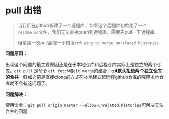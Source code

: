 # pull 出错

> ​	当我们在github新建了一个远程库，如果这个远程库初始化了一个`readme.md`文件，我们无法直接push到远程库，需要先pull一下远程库。
>
> 但是第一次pull会报一个错误`refusing to merge unrelated histories`



**问题原因：**

出现这个问题的最主要原因还是在于本地仓库和远程仓库实际上是独立的两个仓库。`git pull` 是命令 `git fetch`和`git merge`的结合，**git默认拒绝两个独立仓库的合并**。假如之前是直接clone的方式在本地建立起远程github仓库的克隆本地仓库就不会有这问题了。

**问题解决：**

使用命令：`git pull origin master --allow-unrelated-histories`可解决无法合并的问题

